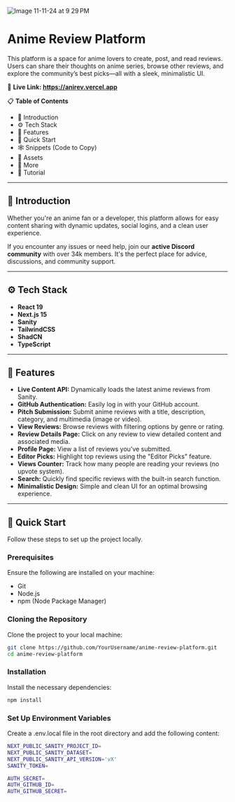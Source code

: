 ![Image 11-11-24 at 9 29 PM](https://github.com/user-attachments/assets/23061799-738e-4ea6-aa03-720599e4a884)

# Anime Review Platform

This platform is a space for anime lovers to create, post, and read reviews. Users can share their thoughts on anime series, browse other reviews, and explore the community’s best picks—all with a sleek, minimalistic UI.

🔗 **Live Link: https://anirev.vercel.app**

📋 **Table of Contents**
- 🤖 Introduction
- ⚙️ Tech Stack
- 🔋 Features
- 🤸 Quick Start
- 🕸️ Snippets (Code to Copy)
- 🔗 Assets
- 🚀 More
- 🚨 Tutorial

---

## 🤖 Introduction


Whether you're an anime fan or a developer, this platform allows for easy content sharing with dynamic updates, social logins, and a clean user experience.

If you encounter any issues or need help, join our **active Discord community** with over 34k members. It's the perfect place for advice, discussions, and community support.

---

## ⚙️ Tech Stack
- **React 19**
- **Next.js 15**
- **Sanity**
- **TailwindCSS**
- **ShadCN**
- **TypeScript**

---

## 🔋 Features
- **Live Content API:** Dynamically loads the latest anime reviews from Sanity.
- **GitHub Authentication:** Easily log in with your GitHub account.
- **Pitch Submission:** Submit anime reviews with a title, description, category, and multimedia (image or video).
- **View Reviews:** Browse reviews with filtering options by genre or rating.
- **Review Details Page:** Click on any review to view detailed content and associated media.
- **Profile Page:** View a list of reviews you’ve submitted.
- **Editor Picks:** Highlight top reviews using the "Editor Picks" feature.
- **Views Counter:** Track how many people are reading your reviews (no upvote system).
- **Search:** Quickly find specific reviews with the built-in search function.
- **Minimalistic Design:** Simple and clean UI for an optimal browsing experience.

---

## 🤸 Quick Start

Follow these steps to set up the project locally.

### Prerequisites
Ensure the following are installed on your machine:
- Git
- Node.js
- npm (Node Package Manager)

### Cloning the Repository
Clone the project to your local machine:
```bash
git clone https://github.com/YourUsername/anime-review-platform.git
cd anime-review-platform
```

### Installation
Install the necessary dependencies:
```bash
npm install
```

### Set Up Environment Variables
Create a .env.local file in the root directory and add the following content:
```bash
NEXT_PUBLIC_SANITY_PROJECT_ID=
NEXT_PUBLIC_SANITY_DATASET=
NEXT_PUBLIC_SANITY_API_VERSION='vX'
SANITY_TOKEN=

AUTH_SECRET= 
AUTH_GITHUB_ID=
AUTH_GITHUB_SECRET=
```




